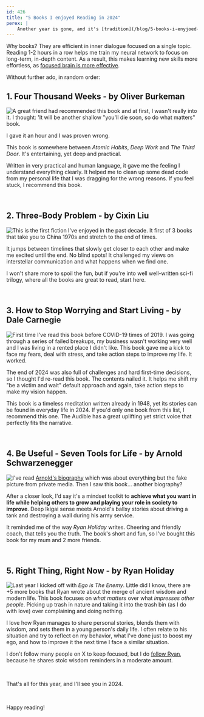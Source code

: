 ```yaml
---
id: 426
title: "5 Books I enjoyed Reading in 2024"
perex: |
    Another year is gone, and it's [tradition](/blog/5-books-i-enyjoed-reading-in-2023) to pick 5 books I enjoyed reading in 2024.
---
```


Why books? They are efficient in inner dialogue focused on a single topic. Reading 1-2 hours in a row helps me train my neural network to focus on long-term, in-depth content. As a result, this makes learning new skills more effortless, as [focused brain is more effective](https://www.amazon.com/Deep-Work-Focused-Success-Distracted/dp/1455586692).

Without further ado, in random order:


## 1. Four Thousand Weeks - by Oliver Burkeman

<a href="https://www.audible.com/pd/Four-Thousand-Weeks-Audiobook/1473564956">
<img src="https://m.media-amazon.com/images/I/51PewKKRQRL._SL500_.jpg" style="float: left; max-width: 10em" class="me-3 mb-3 img-thumbnail">
</a>

A great friend had recommended this book and at first, I wasn't really into it. I thought: 'It will be another shallow "you'll die soon, so do what matters" book.

I gave it an hour and I was proven wrong.

This book is somewhere between *Atomic Habits*,  *Deep Work* and *The Third Door*. It's entertaining, yet deep and practical.

Written in very practical and human language, it gave me the feeling I understand everything clearly. It helped me to clean up some dead code from my personal life that I was dragging for the wrong reasons. If you feel stuck, I recommend this book.


<div class="clearfix"></div>

<br>

## 2. Three-Body Problem - by Cixin Liu

<a href="https://www.audible.com/pd/The-Three-Body-Problem-Audiobook/B00P0277C2">
<img src="https://m.media-amazon.com/images/I/51bCgl4RT5L._SL500_.jpg" style="float: left; max-width: 10em" class="me-3 mb-3 img-thumbnail">
</a>

This is the first fiction I've enjoyed in the past decade. It first of 3 books that take you to China 1970s and stretch to the end of times.

It jumps between timelines that slowly get closer to each other and make me excited until the end. No blind spots! It challenged my views on interstellar communication and what happens when we find one.

I won't share more to spoil the fun, but if you're into well well-written sci-fi trilogy, where all the books are great to read, start here.

<div class="clearfix"></div>

<br>


## 3. How to Stop Worrying and Start Living - by Dale Carnegie


<a href="https://www.audible.com/pd/How-to-Stop-Worrying-and-Start-Living-Audiobook/B002V1OJ3A">
<img src="https://m.media-amazon.com/images/I/41hpOy-Pp1L._SL500_.jpg" style="float: left; max-width: 10em" class="me-3 mb-3 img-thumbnail">
</a>

First time I've read this book before COVID-19 times of 2019. I was going through a series of failed breakups, my business wasn't working very well and I was living in a rented place I didn't like. This book gave me a kick to face my fears, deal with stress, and take action steps to improve my life. It worked.

The end of 2024 was also full of challenges and hard first-time decisions, so I thought I'd re-read this book. The contents nailed it. It helps me shift my "be a victim and wait" default approach and again, take action steps to make my vision happen.

This book is a timeless meditation written already in 1948, yet its stories can be found in everyday life in 2024. If you'd only one book from this list, I recommend this one. The Audible has a great uplifting yet strict voice that perfectly fits the narrative.

<div class="clearfix"></div>

<br>


## 4. Be Useful - Seven Tools for Life - by Arnold Schwarzenegger

<a href="https://www.audible.com/pd/Be-Useful-Audiobook/B0C1HW33G3">
    <img src="https://m.media-amazon.com/images/I/51oxcVZd66L._SL500_.jpg" style="float: left; max-width: 10em" class="me-3 mb-3 img-thumbnail">
</a>

I've read [Arnold's biography](https://www.amazon.com/Total-Recall-Unbelievably-True-Story/dp/1451662440) which was about everything but the fake picture from private media. Then I saw this book... another biography?

After a closer look, I'd say it's a mindset toolkit to **achieve what you want in life while helping others to grow and playing your role in society to improve**. Deep Ikigai sense meets Arnold's ballsy stories about driving a tank and destroying a wall during his army service.

It reminded me of the way *Ryan Holiday* writes. Cheering and friendly coach, that tells you the truth. The book's short and fun, so I've bought this book for my mum and 2 more friends.


<div class="clearfix"></div>

<br>

## 5. Right Thing, Right Now - by Ryan Holiday

<a href="https://www.audible.com/pd/Right-Thing-Right-Now-Audiobook/B0CKKDQB6D">
    <img src="https://m.media-amazon.com/images/I/51iHEBvsyqL._SL500_.jpg" style="float: left; max-width: 10em" class="me-3 mb-3 img-thumbnail">
</a>

Last year I kicked off with *Ego is The Enemy*. Little did I know, there are +5 more books that Ryan wrote about the merge of ancient wisdom and modern life. This book focuses on *what matters* over what *impresses other people*. Picking up trash in nature and taking it into the trash bin (as I do with love) over complaining and doing nothing.

I love how Ryan manages to share personal stories, blends them with wisdom, and sets them in a young person's daily life. I often relate to his situation and try to reflect on my behavior, what I've done just to boost my ego, and how to improve it the next time I face a similar situation.

I don't follow many people on X to keep focused, but I do [follow Ryan](https://x.com/RyanHoliday), because he shares stoic wisdom reminders in a moderate amount.

<div class="clearfix"></div>

<br>

That's all for this year, and I'll see you in 2024.

<br>

Happy reading!

